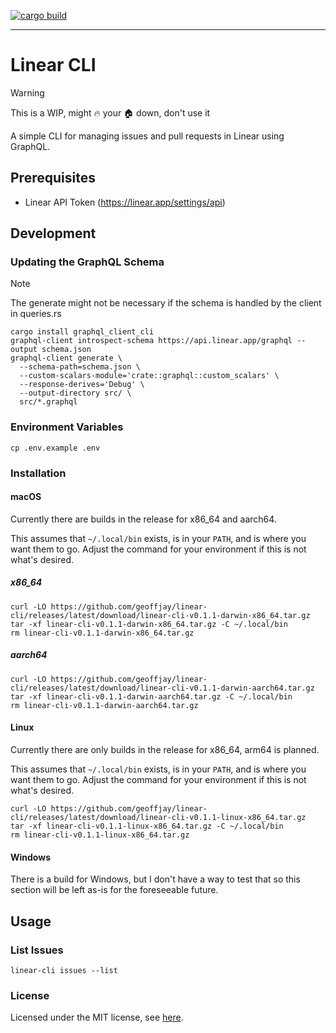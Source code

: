 [![cargo build](https://github.com/geoffjay/linear-cli/actions/workflows/build.yml/badge.svg)](https://github.com/geoffjay/linear-cli/actions/workflows/build.yml)

---

# Linear CLI

> [!WARNING]
> This is a WIP, might 🔥 your 🏠 down, don't use it

A simple CLI for managing issues and pull requests in Linear using GraphQL.

## Prerequisites

- Linear API Token (https://linear.app/settings/api)

## Development

### Updating the GraphQL Schema

> [!NOTE]
> The generate might not be necessary if the schema is handled by the client in queries.rs

```shell
cargo install graphql_client_cli
graphql-client introspect-schema https://api.linear.app/graphql --output schema.json
graphql-client generate \
  --schema-path=schema.json \
  --custom-scalars-module='crate::graphql::custom_scalars' \
  --response-derives='Debug' \
  --output-directory src/ \
  src/*.graphql
```

### Environment Variables

```shell
cp .env.example .env
```

### Installation

#### macOS

Currently there are builds in the release for x86_64 and aarch64.

This assumes that `~/.local/bin` exists, is in your `PATH`, and is where you
want them to go. Adjust the command for your environment if this is not what's
desired.

##### x86_64

```shell
curl -LO https://github.com/geoffjay/linear-cli/releases/latest/download/linear-cli-v0.1.1-darwin-x86_64.tar.gz
tar -xf linear-cli-v0.1.1-darwin-x86_64.tar.gz -C ~/.local/bin
rm linear-cli-v0.1.1-darwin-x86_64.tar.gz
```

##### aarch64

```shell
curl -LO https://github.com/geoffjay/linear-cli/releases/latest/download/linear-cli-v0.1.1-darwin-aarch64.tar.gz
tar -xf linear-cli-v0.1.1-darwin-aarch64.tar.gz -C ~/.local/bin
rm linear-cli-v0.1.1-darwin-aarch64.tar.gz
```

#### Linux

Currently there are only builds in the release for x86_64, arm64 is planned.

This assumes that `~/.local/bin` exists, is in your `PATH`, and is where you
want them to go. Adjust the command for your environment if this is not what's
desired.

```shell
curl -LO https://github.com/geoffjay/linear-cli/releases/latest/download/linear-cli-v0.1.1-linux-x86_64.tar.gz
tar -xf linear-cli-v0.1.1-linux-x86_64.tar.gz -C ~/.local/bin
rm linear-cli-v0.1.1-linux-x86_64.tar.gz
```

#### Windows

There is a build for Windows, but I don't have a way to test that so this
section will be left as-is for the foreseeable future.

## Usage

### List Issues

```shell
linear-cli issues --list
```

### License

Licensed under the MIT license, see [here](./LICENSE).